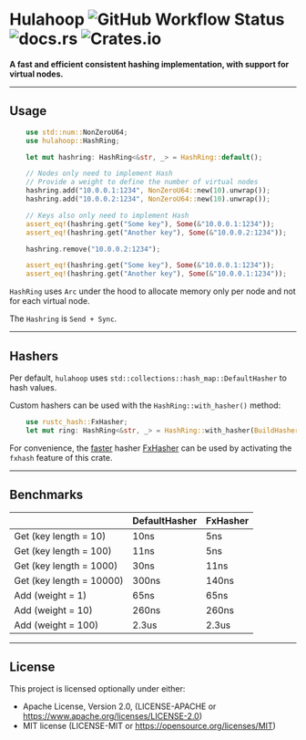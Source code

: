 # Hulahoop ![GitHub Workflow Status](https://img.shields.io/github/workflow/status/ajesipow/hulahoop/Makefile%20CI?style=flat-square) ![docs.rs](https://img.shields.io/docsrs/hulahoop?style=flat-square) ![Crates.io](https://img.shields.io/crates/v/hulahoop?style=flat-square)

**A fast and efficient consistent hashing implementation, with support for virtual nodes.**

---

## Usage

```rust
    use std::num::NonZeroU64;
    use hulahoop::HashRing;

    let mut hashring: HashRing<&str, _> = HashRing::default();

    // Nodes only need to implement Hash
    // Provide a weight to define the number of virtual nodes
    hashring.add("10.0.0.1:1234", NonZeroU64::new(10).unwrap());
    hashring.add("10.0.0.2:1234", NonZeroU64::new(10).unwrap());

    // Keys also only need to implement Hash
    assert_eq!(hashring.get("Some key"), Some(&"10.0.0.1:1234"));
    assert_eq!(hashring.get("Another key"), Some(&"10.0.0.2:1234"));

    hashring.remove("10.0.0.2:1234");

    assert_eq!(hashring.get("Some key"), Some(&"10.0.0.1:1234"));
    assert_eq!(hashring.get("Another key"), Some(&"10.0.0.1:1234"));
```

`HashRing` uses `Arc` under the hood to allocate memory only per node and not for each virtual node.

The `Hashring` is `Send + Sync`. 

---

## Hashers

Per default, `hulahoop` uses `std::collections::hash_map::DefaultHasher` to hash values.

Custom hashers can be used with the `HashRing::with_hasher()` method:

```rust
    use rustc_hash::FxHasher;
    let mut ring: HashRing<&str, _> = HashRing::with_hasher(BuildHasherDefault::<FxHasher>::default());
```

For convenience, the [faster](https://nnethercote.github.io/perf-book/hashing.html) hasher [FxHasher](https://docs.rs/rustc-hash/1.1.0/rustc_hash/struct.FxHasher.html) can be used by activating the `fxhash` feature of this crate. 



---

## Benchmarks

|                          | DefaultHasher | FxHasher |
|--------------------------|---------------|----------|
| Get (key length = 10)    |          10ns | 5ns      |
| Get (key length = 100)   |          11ns | 5ns      |
| Get (key length = 1000)  |          30ns | 11ns     |
| Get (key length = 10000) |         300ns | 140ns    |
| Add (weight = 1)         |          65ns | 65ns     |
| Add (weight = 10)        |         260ns | 260ns    |
| Add (weight = 100)       |         2.3us | 2.3us    |

---

## License

This project is licensed optionally under either:
* Apache License, Version 2.0, (LICENSE-APACHE or https://www.apache.org/licenses/LICENSE-2.0)
* MIT license (LICENSE-MIT or https://opensource.org/licenses/MIT)
